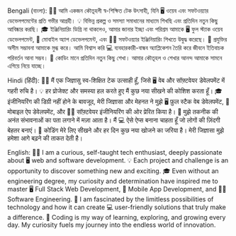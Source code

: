 Bengali (বাংলা):
👨‍💻 আমি একজন কৌতূহলী স্ব-শিক্ষিত টেক উৎসাহী, যিনি 🖥️ ওয়েব এবং সফটওয়্যার ডেভেলপমেন্টের প্রতি গভীর আগ্রহী।
💡 বিভিন্ন প্রকল্প ও সমস্যা সমাধানের মাধ্যমে শিখছি এবং প্রতিদিন নতুন কিছু আবিষ্কার করছি।
🎓 ইঞ্জিনিয়ারিং ডিগ্রি না থাকলেও, আমার জানার ইচ্ছা এবং পরিশ্রম আমাকে 🖥️ ফুল স্ট্যাক ওয়েব ডেভেলপমেন্ট, 📱 মোবাইল অ্যাপ ডেভেলপমেন্ট, এবং 👨‍💻 সফটওয়্যার ইঞ্জিনিয়ারিং শিখতে উদ্বুদ্ধ করেছে।
🌟 প্রযুক্তির অসীম সম্ভাবনা আমাকে মুগ্ধ করে। আমি বিশ্বাস করি 💻 ব্যবহারকারী-বান্ধব অ্যাপ্লিকেশন তৈরি করে জীবনে ইতিবাচক পরিবর্তন আনা সম্ভব।
🚀 কোডিং মানে প্রতিদিন নতুন কিছু শেখা। আমার কৌতূহল ও শেখার আনন্দ আমাকে সামনে এগিয়ে নিয়ে যাচ্ছে।

Hindi (हिंदी):
👨‍💻 मैं एक जिज्ञासु स्व-शिक्षित टेक उत्साही हूँ, जिसे 🖥️ वेब और सॉफ़्टवेयर डेवेलपमेंट में गहरी रुचि है।
💡 हर प्रोजेक्ट और समस्या हल करते हुए मैं कुछ नया सीखने की कोशिश करता हूँ।
🎓 इंजीनियरिंग की डिग्री नहीं होने के बावजूद, मेरी जिज्ञासा और मेहनत ने मुझे 🖥️ फ़ुल स्टैक वेब डेवेलपमेंट, 📱 मोबाइल ऐप डेवेलपमेंट, और 👨‍💻 सॉफ़्टवेयर इंजीनियरिंग की ओर प्रेरित किया है।
🌟 मुझे तकनीक की अनंत संभावनाओं का पता लगाने में मज़ा आता है। मैं 💻 ऐसे ऐप्स बनाना चाहता हूँ जो लोगों की ज़िंदगी बेहतर बनाएं।
🚀 कोडिंग मेरे लिए सीखने और हर दिन कुछ नया खोजने का जरिया है। मेरी जिज्ञासा मुझे हमेशा आगे बढ़ने की ताकत देती है।

English:
👨‍💻 I am a curious, self-taught tech enthusiast, deeply passionate about 🖥️ web and software development.
💡 Each project and challenge is an opportunity to discover something new and exciting.
🎓 Even without an engineering degree, my curiosity and determination have inspired me to master 🖥️ Full Stack Web Development, 📱 Mobile App Development, and 👨‍💻 Software Engineering.
🌟 I am fascinated by the limitless possibilities of technology and how it can create 💻 user-friendly solutions that truly make a difference.
🚀 Coding is my way of learning, exploring, and growing every day. My curiosity fuels my journey into the endless world of innovation.
